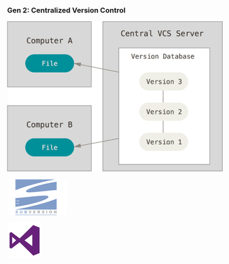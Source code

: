 ### Gen 2: Centralized Version Control

![](./img/centralizedvc.png#left)

![](./img/subversion.png#right)

![](./img/visualstudio.png#right)
